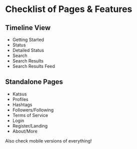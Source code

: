 # Checklist of Pages & Features
## Timeline View
* Getting Started
* Status
* Detailed Status
* Search
* Search Results
* Search Results Feed

## Standalone Pages
* Katsus
* Profiles
* Hashtags
* Followers/Following
* Terms of Service
* Login
* Register/Landing
* About/More

Also check mobile versions of everything!
